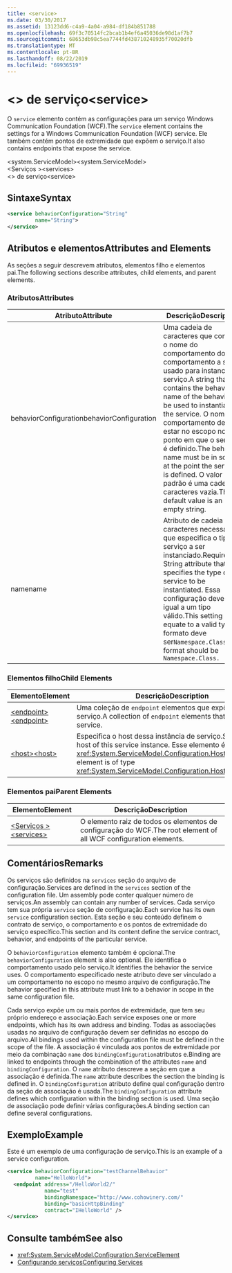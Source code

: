 ```yaml
---
title: <service>
ms.date: 03/30/2017
ms.assetid: 13123dd6-c4a9-4a04-a984-df184b851788
ms.openlocfilehash: 69f3c70514fc2bcab1b4ef6a45036de98d1af7b7
ms.sourcegitcommit: 68653db98c5ea7744fd438710248935f70020dfb
ms.translationtype: MT
ms.contentlocale: pt-BR
ms.lasthandoff: 08/22/2019
ms.locfileid: "69936519"
---
```

# <a name="service"></a><span data-ttu-id="b1a16-101">\<> de serviço</span><span class="sxs-lookup"><span data-stu-id="b1a16-101">\<service></span></span>
<span data-ttu-id="b1a16-102">O `service` elemento contém as configurações para um serviço Windows Communication Foundation (WCF).</span><span class="sxs-lookup"><span data-stu-id="b1a16-102">The `service` element contains the settings for a Windows Communication Foundation (WCF) service.</span></span> <span data-ttu-id="b1a16-103">Ele também contém pontos de extremidade que expõem o serviço.</span><span class="sxs-lookup"><span data-stu-id="b1a16-103">It also contains endpoints that expose the service.</span></span>  
  
 <span data-ttu-id="b1a16-104">\<system.ServiceModel></span><span class="sxs-lookup"><span data-stu-id="b1a16-104">\<system.ServiceModel></span></span>  
<span data-ttu-id="b1a16-105">\<Serviços ></span><span class="sxs-lookup"><span data-stu-id="b1a16-105">\<services></span></span>  
<span data-ttu-id="b1a16-106">\<> de serviço</span><span class="sxs-lookup"><span data-stu-id="b1a16-106">\<service></span></span>  
  
## <a name="syntax"></a><span data-ttu-id="b1a16-107">Sintaxe</span><span class="sxs-lookup"><span data-stu-id="b1a16-107">Syntax</span></span>  
  
```xml  
<service behaviorConfiguration="String"
         name="String">
</service>
```  
  
## <a name="attributes-and-elements"></a><span data-ttu-id="b1a16-108">Atributos e elementos</span><span class="sxs-lookup"><span data-stu-id="b1a16-108">Attributes and Elements</span></span>  
 <span data-ttu-id="b1a16-109">As seções a seguir descrevem atributos, elementos filho e elementos pai.</span><span class="sxs-lookup"><span data-stu-id="b1a16-109">The following sections describe attributes, child elements, and parent elements.</span></span>  
  
### <a name="attributes"></a><span data-ttu-id="b1a16-110">Atributos</span><span class="sxs-lookup"><span data-stu-id="b1a16-110">Attributes</span></span>  
  
|<span data-ttu-id="b1a16-111">Atributo</span><span class="sxs-lookup"><span data-stu-id="b1a16-111">Attribute</span></span>|<span data-ttu-id="b1a16-112">Descrição</span><span class="sxs-lookup"><span data-stu-id="b1a16-112">Description</span></span>|  
|---------------|-----------------|  
|<span data-ttu-id="b1a16-113">behaviorConfiguration</span><span class="sxs-lookup"><span data-stu-id="b1a16-113">behaviorConfiguration</span></span>|<span data-ttu-id="b1a16-114">Uma cadeia de caracteres que contém o nome do comportamento do comportamento a ser usado para instanciar o serviço.</span><span class="sxs-lookup"><span data-stu-id="b1a16-114">A string that contains the behavior name of the behavior to be used to instantiate the service.</span></span> <span data-ttu-id="b1a16-115">O nome do comportamento deve estar no escopo no ponto em que o serviço é definido.</span><span class="sxs-lookup"><span data-stu-id="b1a16-115">The behavior name must be in scope at the point the service is defined.</span></span> <span data-ttu-id="b1a16-116">O valor padrão é uma cadeia de caracteres vazia.</span><span class="sxs-lookup"><span data-stu-id="b1a16-116">The default value is an empty string.</span></span>|  
|<span data-ttu-id="b1a16-117">name</span><span class="sxs-lookup"><span data-stu-id="b1a16-117">name</span></span>|<span data-ttu-id="b1a16-118">Atributo de cadeia de caracteres necessário que especifica o tipo de serviço a ser instanciado.</span><span class="sxs-lookup"><span data-stu-id="b1a16-118">Required String attribute that specifies the type of the service to be instantiated.</span></span> <span data-ttu-id="b1a16-119">Essa configuração deve ser igual a um tipo válido.</span><span class="sxs-lookup"><span data-stu-id="b1a16-119">This setting must equate to a valid type.</span></span> <span data-ttu-id="b1a16-120">O formato deve ser`Namespace.Class.`</span><span class="sxs-lookup"><span data-stu-id="b1a16-120">The format should be `Namespace.Class.`</span></span>|  
  
### <a name="child-elements"></a><span data-ttu-id="b1a16-121">Elementos filho</span><span class="sxs-lookup"><span data-stu-id="b1a16-121">Child Elements</span></span>  
  
|<span data-ttu-id="b1a16-122">Elemento</span><span class="sxs-lookup"><span data-stu-id="b1a16-122">Element</span></span>|<span data-ttu-id="b1a16-123">Descrição</span><span class="sxs-lookup"><span data-stu-id="b1a16-123">Description</span></span>|  
|-------------|-----------------|  
|[<span data-ttu-id="b1a16-124">\<endpoint></span><span class="sxs-lookup"><span data-stu-id="b1a16-124">\<endpoint></span></span>](endpoint-element.md)|<span data-ttu-id="b1a16-125">Uma coleção de `endpoint` elementos que expõe este serviço.</span><span class="sxs-lookup"><span data-stu-id="b1a16-125">A collection of `endpoint` elements that expose this service.</span></span>|  
|[<span data-ttu-id="b1a16-126">\<host></span><span class="sxs-lookup"><span data-stu-id="b1a16-126">\<host></span></span>](host.md)|<span data-ttu-id="b1a16-127">Especifica o host dessa instância de serviço.</span><span class="sxs-lookup"><span data-stu-id="b1a16-127">Specifies the host of this service instance.</span></span> <span data-ttu-id="b1a16-128">Esse elemento é do tipo <xref:System.ServiceModel.Configuration.HostElement>.</span><span class="sxs-lookup"><span data-stu-id="b1a16-128">This element is of type <xref:System.ServiceModel.Configuration.HostElement>.</span></span>|  
  
### <a name="parent-elements"></a><span data-ttu-id="b1a16-129">Elementos pai</span><span class="sxs-lookup"><span data-stu-id="b1a16-129">Parent Elements</span></span>  
  
|<span data-ttu-id="b1a16-130">Elemento</span><span class="sxs-lookup"><span data-stu-id="b1a16-130">Element</span></span>|<span data-ttu-id="b1a16-131">Descrição</span><span class="sxs-lookup"><span data-stu-id="b1a16-131">Description</span></span>|  
|-------------|-----------------|  
|[<span data-ttu-id="b1a16-132">\<Serviços ></span><span class="sxs-lookup"><span data-stu-id="b1a16-132">\<services></span></span>](services.md)|<span data-ttu-id="b1a16-133">O elemento raiz de todos os elementos de configuração do WCF.</span><span class="sxs-lookup"><span data-stu-id="b1a16-133">The root element of all WCF configuration elements.</span></span>|  
  
## <a name="remarks"></a><span data-ttu-id="b1a16-134">Comentários</span><span class="sxs-lookup"><span data-stu-id="b1a16-134">Remarks</span></span>  
 <span data-ttu-id="b1a16-135">Os serviços são definidos na `services` seção do arquivo de configuração.</span><span class="sxs-lookup"><span data-stu-id="b1a16-135">Services are defined in the `services` section of the configuration file.</span></span> <span data-ttu-id="b1a16-136">Um assembly pode conter qualquer número de serviços.</span><span class="sxs-lookup"><span data-stu-id="b1a16-136">An assembly can contain any number of services.</span></span> <span data-ttu-id="b1a16-137">Cada serviço tem sua própria `service` seção de configuração.</span><span class="sxs-lookup"><span data-stu-id="b1a16-137">Each service has its own `service` configuration section.</span></span> <span data-ttu-id="b1a16-138">Esta seção e seu conteúdo definem o contrato de serviço, o comportamento e os pontos de extremidade do serviço específico.</span><span class="sxs-lookup"><span data-stu-id="b1a16-138">This section and its content define the service contract, behavior, and endpoints of the particular service.</span></span>  
  
 <span data-ttu-id="b1a16-139">O `behaviorConfiguration` elemento também é opcional.</span><span class="sxs-lookup"><span data-stu-id="b1a16-139">The `behaviorConfiguration` element is also optional.</span></span> <span data-ttu-id="b1a16-140">Ele identifica o comportamento usado pelo serviço.</span><span class="sxs-lookup"><span data-stu-id="b1a16-140">It identifies the behavior the service uses.</span></span> <span data-ttu-id="b1a16-141">O comportamento especificado neste atributo deve ser vinculado a um comportamento no escopo no mesmo arquivo de configuração.</span><span class="sxs-lookup"><span data-stu-id="b1a16-141">The behavior specified in this attribute must link to a behavior in scope in the same configuration file.</span></span>  
  
 <span data-ttu-id="b1a16-142">Cada serviço expõe um ou mais pontos de extremidade, que tem seu próprio endereço e associação.</span><span class="sxs-lookup"><span data-stu-id="b1a16-142">Each service exposes one or more endpoints, which has its own address and binding.</span></span> <span data-ttu-id="b1a16-143">Todas as associações usadas no arquivo de configuração devem ser definidas no escopo do arquivo.</span><span class="sxs-lookup"><span data-stu-id="b1a16-143">All bindings used within the configuration file must be defined in the scope of the file.</span></span> <span data-ttu-id="b1a16-144">A associação é vinculada aos pontos de extremidade por meio da combinação `name` dos `bindingConfiguration`atributos e.</span><span class="sxs-lookup"><span data-stu-id="b1a16-144">Binding are linked to endpoints through the combination of the attributes `name` and `bindingConfiguration`.</span></span> <span data-ttu-id="b1a16-145">O `name` atributo descreve a seção em que a associação é definida.</span><span class="sxs-lookup"><span data-stu-id="b1a16-145">The `name` attribute describes the section the binding is defined in.</span></span> <span data-ttu-id="b1a16-146">O `bindingConfiguration` atributo define qual configuração dentro da seção de associação é usada.</span><span class="sxs-lookup"><span data-stu-id="b1a16-146">The `bindingConfiguration` attribute defines which configuration within the binding section is used.</span></span> <span data-ttu-id="b1a16-147">Uma seção de associação pode definir várias configurações.</span><span class="sxs-lookup"><span data-stu-id="b1a16-147">A binding section can define several configurations.</span></span>  
  
## <a name="example"></a><span data-ttu-id="b1a16-148">Exemplo</span><span class="sxs-lookup"><span data-stu-id="b1a16-148">Example</span></span>  
 <span data-ttu-id="b1a16-149">Este é um exemplo de uma configuração de serviço.</span><span class="sxs-lookup"><span data-stu-id="b1a16-149">This is an example of a service configuration.</span></span>  
  
```xml  
<service behaviorConfiguration="testChannelBehavior"
         name="HelloWorld">
  <endpoint address="/HelloWorld2/"
            name="test"
            bindingNamespace="http://www.cohowinery.com/"
            binding="basicHttpBinding"
            contract="IHelloWorld" />
</service>
```  
  
## <a name="see-also"></a><span data-ttu-id="b1a16-150">Consulte também</span><span class="sxs-lookup"><span data-stu-id="b1a16-150">See also</span></span>

- <xref:System.ServiceModel.Configuration.ServiceElement>
- [<span data-ttu-id="b1a16-151">Configurando serviços</span><span class="sxs-lookup"><span data-stu-id="b1a16-151">Configuring Services</span></span>](../../../wcf/configuring-services.md)

